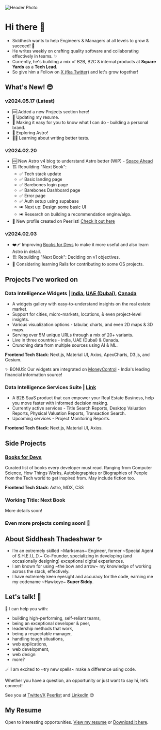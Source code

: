 ![Header Photo](https://pbs.twimg.com/profile_banners/51776967/1685530867/1500x500)

# Hi there 👋

- Siddhesh wants to help Engineers & Managers at all levels to grow & succeed! 🚀
- He writes weekly on crafting quality software and collaborating effectively in teams. ✨
- Currently, he's building a mix of B2B, B2C & internal products at __Square Yards__ as a __Tech Lead__.
- So give him a Follow on [X (fka Twitter)](https://twitter.com/Super_Siddy) and let's grow together!

## What's New! 😎

### __v2024.05.17__ (Latest)

- 🆕 Added a new Projects section here!
- 🧹 Updating my resume.
- 🔎 Making it easy for you to know what I can do - building a personal brand.
- 🚀 Exploring Astro!
- 🧑‍💻 Learning about writing better tests.

### __v2024.02.20__

- 🆕 New Astro v4 blog to understand Astro better (WIP) - [Space Ahead](https://djsiddz.github.io/space-ahead)
- 🏗️ Rebuilding "Next Book":
  - ✅ Tech stack update
  - ✅ Basic landing page
  - ✅ Barebones login page
  - ✅ Barebones Dashboard page
  - ✅ Error page
  - ✅ Auth setup using supabase
  - ⏭️ Next up: Design some basic UI
  - ⏭️ Research on building a recommendation engine/algo.
- 🥸 New profile created on Peerlist! [Check it out here](https://peerlist.io/siddhesht)

### __v2024.02.03__

- ❤️‍🩹 Improving [Books for Devs](https://djsiddz.github.io/books-for-devs) to make it more useful and also learn Astro in detail.
- 🏗️ Rebuilding "Next Book": Deciding on v1 objectives.
- 🤔 Considering learning Rails for contributing to some OS projects.

## Projects I've worked on

### Data Intelligence Widgets | [India](https://www.squareyards.com/data-intelligence), [UAE (Dubai)](https://www.squareyards.ae/property-rates-in-dubai), [Canada](https://www.squareyards.ca/housing-market/on-toronto)

- A widgets gallery with easy-to-understand insights on the real estate market.
- Support for cities, micro-markets, locations, & even project-level insights.
- Various visualization options - tabular, charts, and even 2D maps & 3D maps.
- Serving over 5M unique URLs through a mix of 20+ variants.
- Live in three countries - India, UAE (Dubai) & Canada.
- Crunching data from multiple sources using AI & ML.

__Frontend Tech Stack__: Next.js, Material UI, Axios, ApexCharts, D3.js, and Cesium.

✨ BONUS: Our widgets are integrated on [MoneyControl](https://www.moneycontrol.com/property-rates/mumbai) - India's leading financial information source!

### Data Intelligence Services Suite | [Link](https://dataintelligence.squareyards.com/)

- A B2B SaaS product that can empower your Real Estate Business, help you move faster with informed decision making.
- Currently active services - Title Search Reports, Desktop Valuation Reports, Physical Valuation Reports, Transaction Search.
- Upcoming services - Project Monitoring Reports.

__Frontend Tech Stack__: Next.js, Material UI, Axios.

## Side Projects

### [Books for Devs](https://djsiddz.github.io/books-for-devs)

Curated list of books every developer must read. Ranging from Computer Science, How Things Works, Autobiographies or Biographies of People from the Tech world to get inspired from. May include fiction too.

__Frontend Tech Stack__: Astro, MDX, CSS

### Working Title: Next Book

More details soon!

### Even more projects coming soon! 🤫

## About Siddhesh Thadeshwar ✨

- I’m an extremely skilled ~Marksman~ Engineer, former ~Special Agent of S.H.E.I.L.D.~ Co-Founder, specializing in developing (and occasionally designing) exceptional digital experiences.
- I am known for using ~the bow and arrow~ my knowledge of working across the stack, effectively.
- I have extremely keen eyesight and accuracy for the code, earning me my codename ~Hawkeye~ __Super Siddy__.

## Let's talk! 🤝

💬 I can help you with:

- building high-performing, self-reliant teams,
- being an exceptional developer & peer,
- leadership methods that work,
- being a respectable manager,
- handling tough situations,
- web applications,
- web development,
- web design
- more?

🪄 I am excited to ~try new spells~ make a difference using code.

Whether you have a question, an opportunity or just want to say hi, let’s connect!

See you at [Twitter/X](https://twitter.com/Super_Siddy) [Peerlist](https://peerlist.io/siddhesht) and [LinkedIn](https://linkedin.com/in/siddheshthadeshwar) 😉

## My Resume

Open to interesting opportunities. [View my resume](https://djsiddz.github.io/djsiddz) or [Download it here](https://github.com/djsiddz/djsiddz/raw/main/Siddhesh-Thadeshwar-resume.pdf).

<!--
**djsiddz/djsiddz** is a ✨ _special_ ✨ repository because its `README.md` (this file) appears on your GitHub profile.

Here are some ideas to get you started:

- 🔭 I’m currently working on ...
- 🌱 I’m currently learning ...
- 👯 I’m looking to collaborate on ...
- 🤔 I’m looking for help with ...
- 💬 Ask me about ...
- 📫 How to reach me: ...
- 😄 Pronouns: ...
- ⚡ Fun fact: ...
-->

